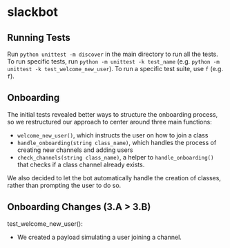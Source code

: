 # slackbot

## Running Tests
Run `python unittest -m discover` in the main directory to run all the tests.
To run specific tests, run `python -m unittest -k test_name` (e.g. `python -m unittest -k test_welcome_new_user`).
To run a specific test suite, use `f` (e.g. `f`).

## Onboarding
The initial tests revealed better ways to structure the onboarding process, so we restructured our approach to center around three main functions:
- `welcome_new_user()`, which instructs the user on how to join a class
- `handle_onboarding(string class_name)`, which handles the process of creating new channels and adding users
- `check_channels(string class_name)`, a helper to `handle_onboarding()` that checks if a class channel already exists.

We also decided to let the bot automatically handle the creation of classes, rather than prompting the user to do so.

## Onboarding Changes (3.A > 3.B)
test_welcome_new_user():
- We created a payload simulating a user joining a channel.
